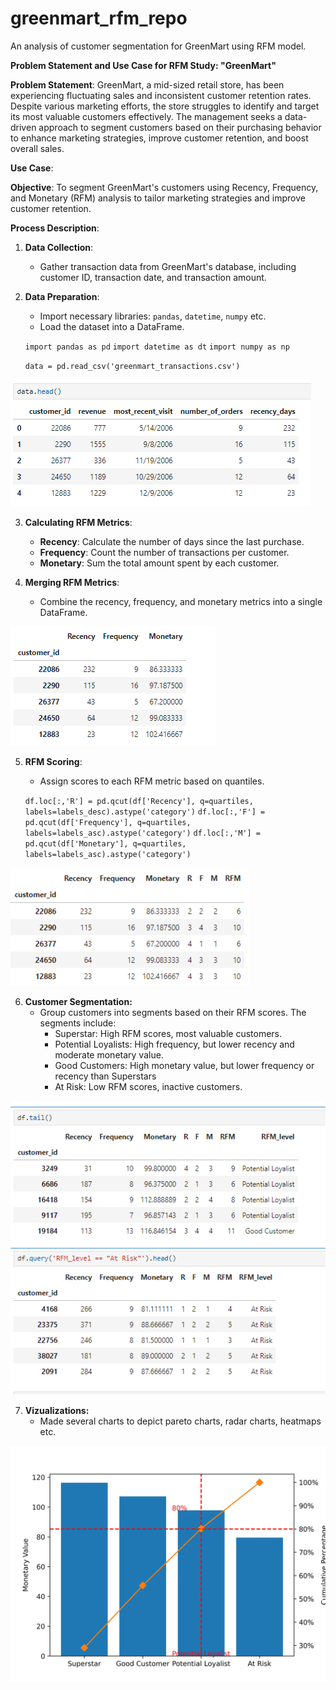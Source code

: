 # greenmart_rfm_repo
An analysis of customer segmentation for GreenMart using RFM model.

**Problem Statement and Use Case for RFM Study: "GreenMart"**

**Problem Statement**:
GreenMart, a mid-sized retail store, has been experiencing fluctuating sales and inconsistent customer retention rates. Despite various marketing efforts, the store struggles to identify and target its most valuable customers effectively. The management seeks a data-driven approach to segment customers based on their purchasing behavior to enhance marketing strategies, improve customer retention, and boost overall sales.

**Use Case**:

**Objective**: To segment GreenMart's customers using Recency, Frequency, and Monetary (RFM) analysis to tailor marketing strategies and improve customer retention.

**Process Description**:

1. **Data Collection**:
   - Gather transaction data from GreenMart's database, including customer ID, transaction date, and transaction amount.

2. **Data Preparation**:
   - Import necessary libraries: `pandas`, `datetime`, `numpy` etc.
   - Load the dataset into a DataFrame.


   <span>`import pandas as pd`</span>
   <span>`import datetime as dt`</span>
   <span>`import numpy as np`</span>

   `data = pd.read_csv('greenmart_transactions.csv')`

![GreenMart Head](<Images/Screenshot (158).png>)

3. **Calculating RFM Metrics**:
   - **Recency**: Calculate the number of days since the last purchase.
   - **Frequency**: Count the number of transactions per customer.
   - **Monetary**: Sum the total amount spent by each customer.


4. **Merging RFM Metrics**:
   - Combine the recency, frequency, and monetary metrics into a single DataFrame.
  
![RFM](<Images/Screenshot (160).png>)

5. **RFM Scoring**:
   - Assign scores to each RFM metric based on quantiles.

    `df.loc[:,'R'] = pd.qcut(df['Recency'], q=quartiles, labels=labels_desc).astype('category')`
    `df.loc[:,'F'] = pd.qcut(df['Frequency'], q=quartiles, labels=labels_asc).astype('category')`
    `df.loc[:,'M'] = pd.qcut(df['Monetary'], q=quartiles, labels=labels_asc).astype('category')`

![RFM scores](<Images/Screenshot (162).png>)

6. **Customer Segmentation:**
    - Group customers into segments based on their RFM scores.
    The segments include:
        - Superstar: High RFM scores, most valuable customers.
        - Potential Loyalists: High frequency, but lower recency and moderate monetary value.
        - Good Customers: High monetary value, but lower frequency or recency than Superstars
        - At Risk: Low RFM scores, inactive customers.

![RFM Segment](<Images/Screenshot (164).png>)

7. **Vizualizations:**
    - Made several charts to depict pareto charts, radar charts, heatmaps etc.

![RFM Pareto Chart](Images/pareto_rfm.jpg)